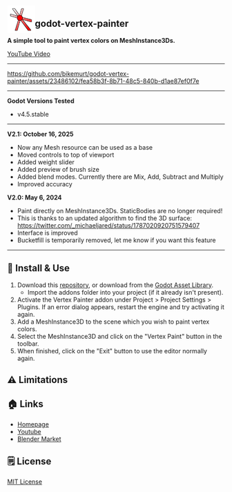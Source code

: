 <img src="addons/vertex_painter/icon.png" width="64" align="left" />

## godot-vertex-painter
 
**A simple tool to paint vertex colors on MeshInstance3Ds.**

[YouTube Video](https://www.youtube.com/watch?v=Qx7UtIk32i8)

---


https://github.com/bikemurt/godot-vertex-painter/assets/23486102/fea58b3f-8b71-48c5-840b-d1ae87ef0f7e



---

**Godot Versions Tested**
- v4.5.stable

---
**V2.1: October 16, 2025**
- Now any Mesh resource can be used as a base
- Moved controls to top of viewport
- Added weight slider
- Added preview of brush size
- Added blend modes. Currently there are Mix, Add, Subtract and Multiply
- Improved accuracy

**V2.0: May 6, 2024**
- Paint directly on MeshInstance3Ds. StaticBodies are no longer required!
- This is thanks to an updated algorithm to find the 3D surface: https://twitter.com/_michaeljared/status/1787020920751579407
- Interface is improved
- Bucketfill is temporarily removed, let me know if you want this feature

---
## 🚀 Install & Use

1. Download this [repository](https://github.com/bikemurt/godot-vertex-painter/), or download from the [Godot Asset Library](https://godotengine.org/asset-library/asset/2470).
    - Import the addons folder into your project (if it already isn't present).
2. Activate the Vertex Painter addon under Project > Project Settings > Plugins. If an error dialog appears, restart the engine and try activating it again.
3. Add a MeshInstance3D to the scene which you wish to paint vertex colors.
4. Select the MeshInstance3D and click on the "Vertex Paint" button in the toolbar.
5. When finished, click on the "Exit" button to use the editor normally again.

## ⚠️ Limitations

## 🏠 Links

- [Homepage](https://www.michaeljared.ca/)
- [Youtube](https://www.youtube.com/@michaeljburt)
- [Blender Market](https://blendermarket.com/creators/michaeljared)

## 🗒️ License

[MIT License](/LICENSE)

